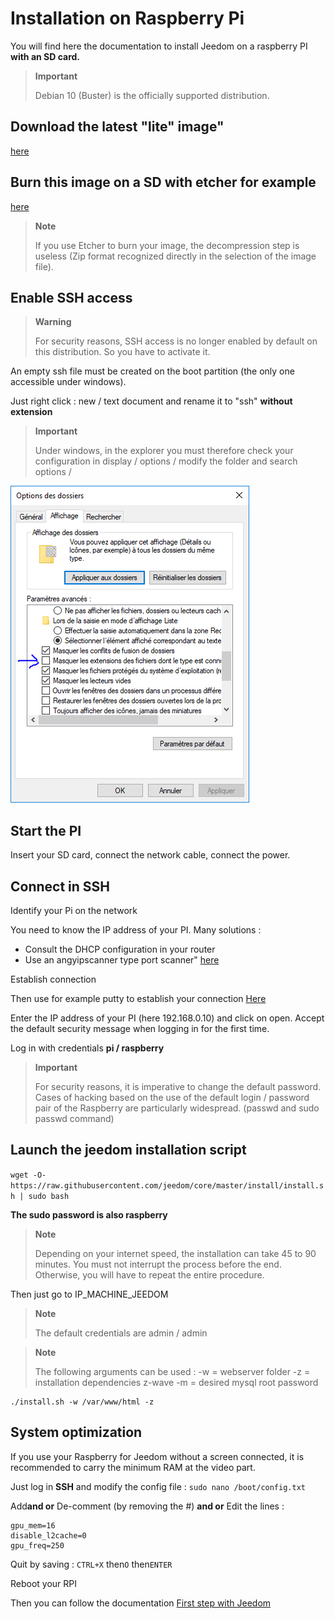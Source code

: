 # Installation on Raspberry Pi

You will find here the documentation to install Jeedom on a raspberry PI **with an SD card.**

> **Important**
>
> Debian 10 (Buster) is the officially supported distribution.

## Download the latest "lite" image"

[here](https://downloads.raspberrypi.org/raspbian_lite_latest)

## Burn this image on a SD with etcher for example

[here](https://etcher.io/)

> **Note**
>
> If you use Etcher to burn your image, the decompression step is useless (Zip format recognized directly in the selection of the image file).

## Enable SSH access

> **Warning**
>
> For security reasons, SSH access is no longer enabled by default on this distribution. So you have to activate it.

An empty ssh file must be created on the boot partition (the only one accessible under windows).

Just right click : new / text document and rename it to "ssh" **without extension**

> **Important**
>
> Under windows, in the explorer you must therefore check your configuration in display / options / modify the folder and search options /

![ExtensionFichier](images/ExtensionFichier.PNG)

## Start the PI

Insert your SD card, connect the network cable, connect the power.

## Connect in SSH

Identify your Pi on the network

You need to know the IP address of your PI. Many solutions :

-   Consult the DHCP configuration in your router
-   Use an angyipscanner type port scanner" [here](http://angryip.org/download/#windows)

Establish connection

Then use for example putty to establish your connection [Here](http://www.putty.org/)

Enter the IP address of your PI (here 192.168.0.10) and click on open. Accept the default security message when logging in for the first time.

Log in with credentials **pi / raspberry**

> **Important**
>
> For security reasons, it is imperative to change the default password. Cases of hacking based on the use of the default login / password pair of the Raspberry are particularly widespread. (passwd and sudo passwd command)

## Launch the jeedom installation script

``wget -O- https://raw.githubusercontent.com/jeedom/core/master/install/install.sh | sudo bash``

**The sudo password is also raspberry**

> **Note**
>
> Depending on your internet speed, the installation can take 45 to 90 minutes. You must not interrupt the process before the end. Otherwise, you will have to repeat the entire procedure.

Then just go to IP\_MACHINE\_JEEDOM

> **Note**
>
> The default credentials are admin / admin

> **Note**
>
> The following arguments can be used : -w = webserver folder -z = installation dependencies z-wave -m = desired mysql root password

````
./install.sh -w /var/www/html -z
````

## System optimization

If you use your Raspberry for Jeedom without a screen connected, it is recommended to carry the minimum RAM at the video part.

Just log in **SSH** and modify the config file : ``sudo nano /boot/config.txt``

Add**and or** De-comment (by removing the #) **and or** Edit the lines :

````
gpu_mem=16
disable_l2cache=0
gpu_freq=250
````

Quit by saving : ``CTRL+X`` then``O`` then``ENTER``

Reboot your RPI

Then you can follow the documentation [First step with Jeedom](https://doc.jeedom.com/en_US/premiers-pas/index)
